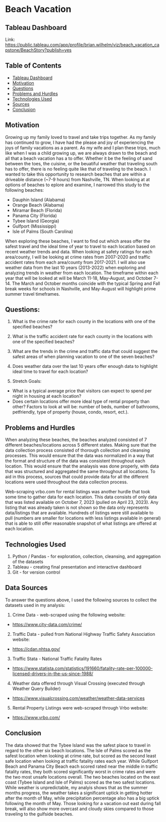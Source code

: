 # Beach Vacation

## Tableau Dashboard
Link: https://public.tableau.com/app/profile/brian.wilhelm/viz/beach_vacation_capstone/BeachStory?publish=yes

## Table of Contents
- [Tableau Dashboard](#tableau-dashboard)
- [Motivation](#motivation)
- [Questions](#questions)
- [Problems and Hurdles](#problems-and-hurdles)
- [Technologies Used](#technologies-used)
- [Sources](#data-sources)
- [Conclusion](#conclusion)

## Motivation
Growing up my family loved to travel and take trips together.  As my family has continued to grow, I have had the please and joy of experiencing the joys of family vacations as a parent.  As my wife and I plan these trips, much like when I was a child growing up, we are always drawn to the beach and all that a beach vacation has a to offer.  Whether it be the feeling of sand between the toes, the cuisine, or the beuatiful weather that traveling south has to offer, there is no feeling quite like that of traveling to the beach.  I  wanted to take this opportunity to research beaches that are within a driveable distance (~7-9 hours) from Nashville, TN.  When looking at at options of beaches to eplore and examine, I narrowed this study to the following beaches:

- Dauphin Island (Alabama)
- Orange Beach (Alabama)
- Miramar Beach (Florida)
- Panama City (Florida)
- Tybee Island (Georgia)
- Gulfport (Mississippi)
- Isle of Palms (South Carolina)

When exploring these beaches, I want to find out which areas offer the safest travel and the ideal time of year to travel to each location based on recent weather trends and data.  When looking at safety ratings for each area/county, I will be looking at crime rates from 2007-2020 and traffic accident rates from each area/county from 2017-2021.  I will also use weather data from the last 10 years (2013-2022) when exploring and analyzing trends in weather from each location.  The timeframe within each year that will be looked at will be March 11-18, May-August, and October 7-14.  The March and October months coincide with the typical Spring and Fall break weeks for schools in Nashville, and May-August will highlight prime summer travel timeframes.

## Questions:

1. What is the crime rate for each county in the locations with one of the specified beaches?
2. What is the traffic accident rate for each county in the locations with one of the specified beaches?
3. What are the trends in the crime and traffic data that could suggest the safest areas of when planning vacation to one of the seven beaches?
4. Does weather data over the last 10 years offer enough data to highlight ideal time to travel for each location?

5. Stretch Goals:
- What is a typical average price that visitors can expect to spend per night in housing at each location?
- Does certain locations offer more ideal type of rental property than other?  Factors to look at will be: number of beds, number of bathrooms, petfriendly, type of property (house, condo, resort, ect.).

## Problems and Hurdles
When analyzing these beaches, the beaches analyzed consisted of 7 different beaches/locations across 5 different states.  Making sure that the data collection process consisted of thorough collection and cleansing processes.  This would ensure that the data was normalized in a way that the format and structure of the data was consistent throughout each location.  This would ensure that the analaysis was done properly, with data that was structured and aggregated the same throughout all locations.  To aid in this process, sources that could provide data for all the different locations were used throughout the data collection process.  

Web-scraping vrbo.com for rental listings was another hurdle that took some time to gather data for each location.  This data consists of only data that was listed available on October 7, 2023 (pulled on April 23, 2023).  Any listing that was already taken is not shown so the data only represents data/listings that are available.  Hundreds of listings were still available to pull (numbers are smaller for locations with less listings available in general) that is able to still offer reasonable snapshot of what listings are offered at each location.

## Technologies Used
1. Python / Pandas - for exploration, collection, cleansing, and aggregation of the datasets
2. Tableau - creating final presentation and interactive dashboard
3. Git - for version control

## Data Sources
To answer the questions above, I used the following sources to collect the datasets used in my analysis:

1. Crime Data - web-scraped using the following website:
- https://www.city-data.com/crime/
2. Traffic Data - pulled from National Highway Traffic Safety Association website:
- https://cdan.nhtsa.gov/
3. Traffic Stata - National Traffic Fatality Rates
- https://www.statista.com/statistics/191660/fatality-rate-per-100000-licensed-drivers-in-the-us-since-1988/
4. Weather data offered through Visual Crossing (executed through Weather Query Builder)
- https://www.visualcrossing.com/weather/weather-data-services
5. Rental Property Listings were web-scraped through Vrbo website:
- https://www.vrbo.com/

## Conclusion
The data showed that the Tybee Island was the safest place to travel in regard to the other six beach locations.  The Isle of Palms scored as the safest location when looking at crime rate, but scored as the second least safe location when looking at traffic fatality rates each year.  While Gulfport Beach and Panama City Beach each scored rated near the middle in traffic fatality rates, they both scored significantly worst in crime rates and were the two most unsafe locations overall.  The two beaches located on the east coast (Tybee Island and Isle of Palms) scored as the two safest locations.  While weather is unpredictable, my analyis shows that as the summer months progress, the weather takes a significant uptick in getting hotter after the month of May, while precipitation percentage also has a big uptick following the month of May.  Those looking for a vacation out east during fall break, will also show more overcast and cloudy skies compared to those traveling to the gulfside beaches.
